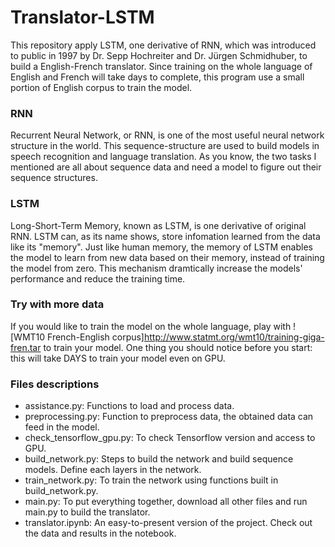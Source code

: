 # Translator-LSTM

This repository apply LSTM, one derivative of RNN, which was introduced to public in 1997 by Dr. Sepp Hochreiter and Dr. Jürgen Schmidhuber, to build a English-French translator. Since training on the whole language of English and French will take days to complete, this program use a small portion of English corpus to train the model.

### RNN
Recurrent Neural Network, or RNN, is one of the most useful neural network structure in the world. This sequence-structure are used to build models in speech recognition and language translation. As you know, the two tasks I mentioned are all about sequence data and need a model to figure out their sequence structures.

### LSTM
Long-Short-Term Memory, known as LSTM, is one derivative of original RNN. LSTM can, as its name shows, store infomation learned from the data like its "memory". Just like human memory, the memory of LSTM enables the model to learn from new data based on their memory, instead of training the model from zero. This mechanism dramtically increase the models' performance and reduce the training time.

### Try with more data
If you would like to train the model on the whole language, play with ![WMT10 French-English corpus]http://www.statmt.org/wmt10/training-giga-fren.tar to train your model. One thing you should notice before you start: this will take DAYS to train your model even on GPU.

### Files descriptions
* assistance.py: Functions to load and process data.
* preprocessing.py: Function to preprocess data, the obtained data can feed in the model.
* check_tensorflow_gpu.py: To check Tensorflow version and access to GPU.
* build_network.py: Steps to build the network and build sequence models. Define each layers in the network.
* train_network.py: To train the network using functions built in build_network.py.
* main.py: To put everything together, download all other files and run main.py to build the translator.
* translator.ipynb: An easy-to-present version of the project. Check out the data and results in the notebook.
